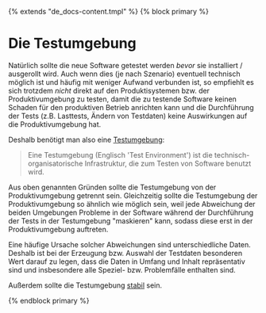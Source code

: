 {% extends "de_docs-content.tmpl" %}
{% block primary %}

Die Testumgebung
================

Natürlich sollte die neue Software getestet werden *bevor* sie installiert / ausgerollt wird.
Auch wenn dies (je nach Szenario) eventuell technisch möglich ist und häufig mit weniger Aufwand verbunden ist, so empfiehlt es sich trotzdem *nicht* direkt auf den Produktisystemen bzw. der Produktivumgebung zu testen, 
damit die zu testende Software keinen Schaden für den produktiven Betrieb anrichten kann und die Durchführung der Tests (z.B. Lasttests, Ändern von Testdaten) keine Auswirkungen auf die Produktivumgebung hat.

Deshalb benötigt man also eine [Testumgebung](https://de.wikipedia.org/wiki/Testumgebung):

> Eine Testumgebung (Englisch 'Test Environment') ist die technisch-organisatorische Infrastruktur, die zum Testen von Software benutzt wird.

Aus oben genannten Gründen sollte die Testumgebung von der Produktivumgebung getrennt sein.
Gleichzeitig sollte die Testumgebung der Produktivumgebung so ähnlich wie möglich sein, 
weil jede Abweichung der beiden Umgebungen Probleme in der Software während der Durchführung der Tests in der Testumgebung "maskieren" kann, 
sodass diese erst in der Produktivumgebung auftreten.

Eine häufige Ursache solcher Abweichungen sind unterschiedliche Daten.
Deshalb ist bei der Erzeugung bzw. Auswahl der Testdaten besonderen Wert darauf zu legen, 
dass die Daten in Umfang und Inhalt repräsentativ sind und insbesondere alle Speziel- bzw. Problemfälle enthalten sind.

Außerdem sollte die Testumgebung [stabil](stabile-testumgebung.md) sein.

{% endblock primary %}